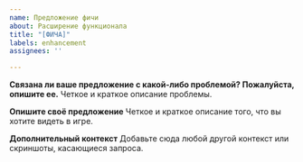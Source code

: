 ```yaml
---
name: Предложение фичи
about: Расширение функционала
title: "[ФИЧА]"
labels: enhancement
assignees: ''

---
```


**Связана ли ваше предложение с какой-либо проблемой? Пожалуйста, опишите ее.**
Четкое и краткое описание проблемы.

**Опишите своё предложение**
Четкое и краткое описание того, что вы хотите видеть в игре.

**Дополнительный контекст**
Добавьте сюда любой другой контекст или скриншоты, касающиеся запроса.
